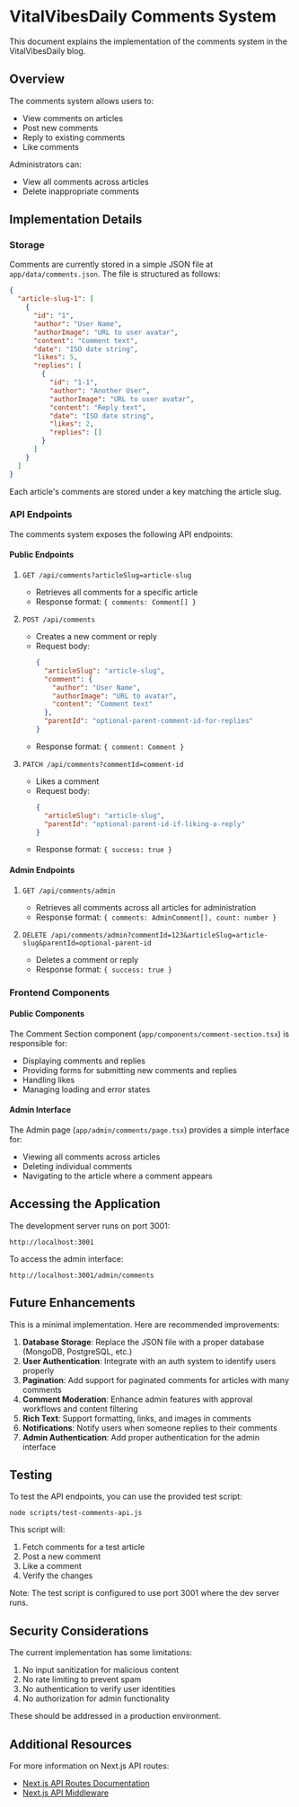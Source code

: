 # VitalVibesDaily Comments System

This document explains the implementation of the comments system in the VitalVibesDaily blog.

## Overview

The comments system allows users to:
- View comments on articles
- Post new comments
- Reply to existing comments
- Like comments

Administrators can:
- View all comments across articles
- Delete inappropriate comments

## Implementation Details

### Storage
Comments are currently stored in a simple JSON file at `app/data/comments.json`. The file is structured as follows:

```json
{
  "article-slug-1": [
    {
      "id": "1",
      "author": "User Name",
      "authorImage": "URL to user avatar",
      "content": "Comment text",
      "date": "ISO date string",
      "likes": 5,
      "replies": [
        {
          "id": "1-1",
          "author": "Another User",
          "authorImage": "URL to user avatar",
          "content": "Reply text",
          "date": "ISO date string",
          "likes": 2,
          "replies": []
        }
      ]
    }
  ]
}
```

Each article's comments are stored under a key matching the article slug.

### API Endpoints

The comments system exposes the following API endpoints:

#### Public Endpoints

1. `GET /api/comments?articleSlug=article-slug`
   - Retrieves all comments for a specific article
   - Response format: `{ comments: Comment[] }`

2. `POST /api/comments`
   - Creates a new comment or reply
   - Request body: 
     ```json
     {
       "articleSlug": "article-slug",
       "comment": {
         "author": "User Name",
         "authorImage": "URL to avatar",
         "content": "Comment text"
       },
       "parentId": "optional-parent-comment-id-for-replies"
     }
     ```
   - Response format: `{ comment: Comment }`

3. `PATCH /api/comments?commentId=comment-id`
   - Likes a comment
   - Request body: 
     ```json
     {
       "articleSlug": "article-slug",
       "parentId": "optional-parent-id-if-liking-a-reply"
     }
     ```
   - Response format: `{ success: true }`

#### Admin Endpoints

1. `GET /api/comments/admin`
   - Retrieves all comments across all articles for administration
   - Response format: `{ comments: AdminComment[], count: number }`

2. `DELETE /api/comments/admin?commentId=123&articleSlug=article-slug&parentId=optional-parent-id`
   - Deletes a comment or reply
   - Response format: `{ success: true }`

### Frontend Components

#### Public Components

The Comment Section component (`app/components/comment-section.tsx`) is responsible for:
- Displaying comments and replies
- Providing forms for submitting new comments and replies
- Handling likes
- Managing loading and error states

#### Admin Interface

The Admin page (`app/admin/comments/page.tsx`) provides a simple interface for:
- Viewing all comments across articles
- Deleting individual comments
- Navigating to the article where a comment appears

## Accessing the Application

The development server runs on port 3001:
```
http://localhost:3001
```

To access the admin interface:
```
http://localhost:3001/admin/comments
```

## Future Enhancements

This is a minimal implementation. Here are recommended improvements:

1. **Database Storage**: Replace the JSON file with a proper database (MongoDB, PostgreSQL, etc.)
2. **User Authentication**: Integrate with an auth system to identify users properly
3. **Pagination**: Add support for paginated comments for articles with many comments
4. **Comment Moderation**: Enhance admin features with approval workflows and content filtering
5. **Rich Text**: Support formatting, links, and images in comments
6. **Notifications**: Notify users when someone replies to their comments
7. **Admin Authentication**: Add proper authentication for the admin interface

## Testing

To test the API endpoints, you can use the provided test script:

```
node scripts/test-comments-api.js
```

This script will:
1. Fetch comments for a test article
2. Post a new comment
3. Like a comment
4. Verify the changes

Note: The test script is configured to use port 3001 where the dev server runs.

## Security Considerations

The current implementation has some limitations:
1. No input sanitization for malicious content
2. No rate limiting to prevent spam
3. No authentication to verify user identities
4. No authorization for admin functionality

These should be addressed in a production environment.

## Additional Resources

For more information on Next.js API routes:
- [Next.js API Routes Documentation](https://nextjs.org/docs/api-routes/introduction)
- [Next.js API Middleware](https://nextjs.org/docs/advanced-features/middleware) 